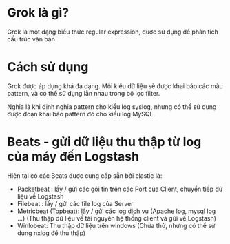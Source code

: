 # Grok là gì?

Grok là một dạng biểu thức regular expression, được sử dụng để phân tích cấu trúc văn bản.

# Cách sử dụng
Grok được áp dụng khá đa dạng. Mỗi kiểu dữ liệu sẽ được khai báo các mẫu pattern, và có thể sử dụng lẫn nhau trong bộ lọc filter.

Nghĩa là khi định nghĩa pattern cho kiểu log syslog, nhưng có thể sử dụng được đoạn khai báo pattern đó cho kiểu log MySQL.

# Beats - gửi dữ liệu thu thập từ log của máy đến Logstash

Hiện tại có các Beats được cung cấp sẵn bởi elastic là:

+ Packetbeat : lấy / gửi các gói tin trên các Port của Client, chuyển tiếp dữ liệu về Logstash
+ Filebeat : lấy / gửi các file log của Server
+ Metricbeat (Topbeat): lấy / gửi các log dịch vụ (Apache log, mysql log ...) (Thu thập dữ liệu về tài nguyên hệ thống client và gửi về Logstash)
+ Winlobeat: Thu thập dữ liệu trên windows (Chưa thử, nhưng có thể sử dụng nxlog để thu thập)








